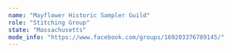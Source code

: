 ```yaml
---
name: "Mayflower Historic Sampler Guild"
role: "Stitching Group"
state: "Massachusetts"
mode_info: "https://www.facebook.com/groups/169203376789145/"
---
```

